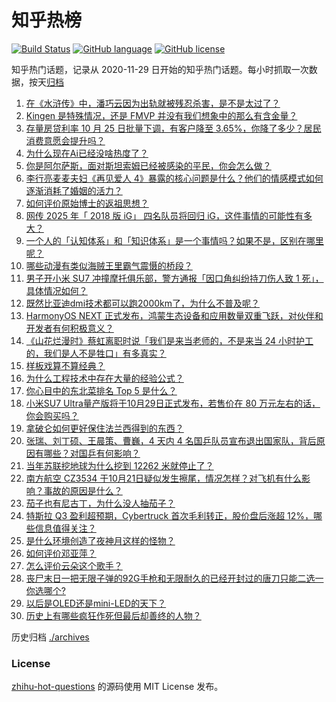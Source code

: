 # 知乎热榜
[![Build Status](https://github.com/ToWeLong/zhihu-hot-questions/workflows/CI/badge.svg)](https://github.com/ToWeLong/zhihu-hot-questions/actions)
[![GitHub language](https://img.shields.io/badge/language-golang-orange.svg)](https://golang.org/)
[![GitHub license](https://img.shields.io/github/license/ToWeLong/zhihu-hot-questions)](https://github.com/ToWeLong/zhihu-hot-questions/blob/main/LICENSE)

知乎热门话题，记录从 2020-11-29 日开始的知乎热门话题。每小时抓取一次数据，按天[归档](./archives)

<!-- BEGIN -->

1. [在《水浒传》中，潘巧云因为出轨就被残忍杀害，是不是太过了？](https://www.zhihu.com/question/1723657817)
1. [Kingen 是特殊情况，还是 FMVP 并没有我们想象中的那么有含金量？](https://www.zhihu.com/question/1261507079)
1. [存量房贷利率 10 月 25 日批量下调，有客户降至 3.65%，你降了多少？居民消费意愿会提升吗？](https://www.zhihu.com/question/1995673475)
1. [为什么现在Ai已经没啥热度了？](https://www.zhihu.com/question/782805326)
1. [你是阿尔萨斯，面对斯坦索姆已经被感染的平民，你会怎么做？](https://www.zhihu.com/question/667575182)
1. [李行亮麦麦夫妇《再见爱人 4》暴露的核心问题是什么？他们的情感模式如何逐渐消耗了婚姻的活力？](https://www.zhihu.com/question/1564633248)
1. [如何评价原始博士的返祖思想？](https://www.zhihu.com/question/1849825149)
1. [网传 2025 年「 2018 版 iG」 四名队员将回归 iG，这件事情的可能性有多大？](https://www.zhihu.com/question/1899766392)
1. [一个人的「认知体系」和「知识体系」是一个事情吗？如果不是，区别在哪里呢？](https://www.zhihu.com/question/1775166464)
1. [哪些动漫有类似海贼王里霸气震慑的桥段？](https://www.zhihu.com/question/631878693)
1. [男子开小米 SU7 冲撞摩托俱乐部，警方通报「因口角纠纷持刀伤人致 1 死」，具体情况如何？](https://www.zhihu.com/question/1967796030)
1. [既然比亚迪dmi技术都可以跑2000km了，为什么不普及呢？](https://www.zhihu.com/question/1342958842)
1. [HarmonyOS NEXT 正式发布，鸿蒙生态设备和应用数量双重飞跃，对伙伴和开发者有何积极意义？](https://www.zhihu.com/question/1907108196)
1. [《山花烂漫时》蔡虹离职时说「我们是来当老师的，不是来当 24 小时护工的，我们是人不是牲口」有多真实？](https://www.zhihu.com/question/682253624)
1. [样板戏算不算经典？](https://www.zhihu.com/question/549621701)
1. [为什么工程技术中存在大量的经验公式？](https://www.zhihu.com/question/316289262)
1. [你心目中的东北菜排名 Top 5 是什么？](https://www.zhihu.com/question/643098470)
1. [小米SU7 Ultra量产版将于10月29日正式发布，若售价在 80 万元左右的话，你会购买吗？](https://www.zhihu.com/question/1897453599)
1. [拿破仑如何更好保住法兰西得到的东西？](https://www.zhihu.com/question/621616023)
1. [张瑞、刘丁硕、王晨策、曹巍，4 天内 4 名国乒队员宣布退出国家队，背后原因有哪些？对国乒有何影响？](https://www.zhihu.com/question/1923502389)
1. [当年苏联挖地球为什么挖到 12262 米就停止了？](https://www.zhihu.com/question/1583625596)
1. [南方航空 CZ3534 于10月21日疑似发生擦尾，情况怎样？对飞机有什么影响？事故的原因是什么？](https://www.zhihu.com/question/1854628617)
1. [茄子也有尼古丁，为什么没人抽茄子？](https://www.zhihu.com/question/729969347)
1. [特斯拉 Q3 盈利超预期，Cybertruck 首次毛利转正，股价盘后涨超 12%，哪些信息值得关注？](https://www.zhihu.com/question/1887851833)
1. [是什么环境创造了夜神月这样的怪物？](https://www.zhihu.com/question/50526399)
1. [如何评价邓亚萍？](https://www.zhihu.com/question/21977466)
1. [怎么评价云朵这个歌手？](https://www.zhihu.com/question/54191481)
1. [丧尸末日一把无限子弹的92G手枪和无限耐久的已经开封过的唐刀只能二选一你选哪个?](https://www.zhihu.com/question/740075553)
1. [以后是OLED还是mini-LED的天下？](https://www.zhihu.com/question/660063013)
1. [历史上有哪些疯狂作死但最后却善终的人物？](https://www.zhihu.com/question/1726256740)

<!-- END -->

历史归档 [./archives](./archives)


### License
[zhihu-hot-questions](https://github.com/towelong/zhihu-hot-questions) 的源码使用 MIT License 发布。